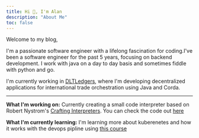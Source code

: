 ```yaml
---
title: Hi 👋, I'm Alan
description: "About Me"
toc: false
---
```


Welcome to my blog,

I'm a passionate software engineer with a lifelong fascination for coding.I've been a software engineer for the past 5 years, focusing on backend development. I work with java on a day to day basis and sometimes fiddle with python and go.

I'm currently working in [DLTLedgers](https://dltledgers.com/), where I'm developing decentralized applications for international trade orchestration using Java and Corda.

---

**What I'm working on:** Currently creating a small code interpreter based on Robert Nystrom's [Crafting Interpreters](http://www.craftinginterpreters.com/). You can check the code out [here](https://github.com/alanlal/jinterpreter)

**What I'm currently learning:** I'm learning more about kuberenetes and how it works with the devops pipline using [this course](https://www.udemy.com/course/learn-devops-the-complete-kubernetes-course)
